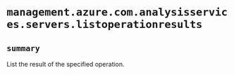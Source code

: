 # `management.azure.com.analysisservices.servers.listoperationresults`

## `summary`
List the result of the specified operation.



